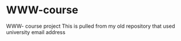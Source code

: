 # WWW-course
WWW- course project
This is pulled from my old repository that used university email address
